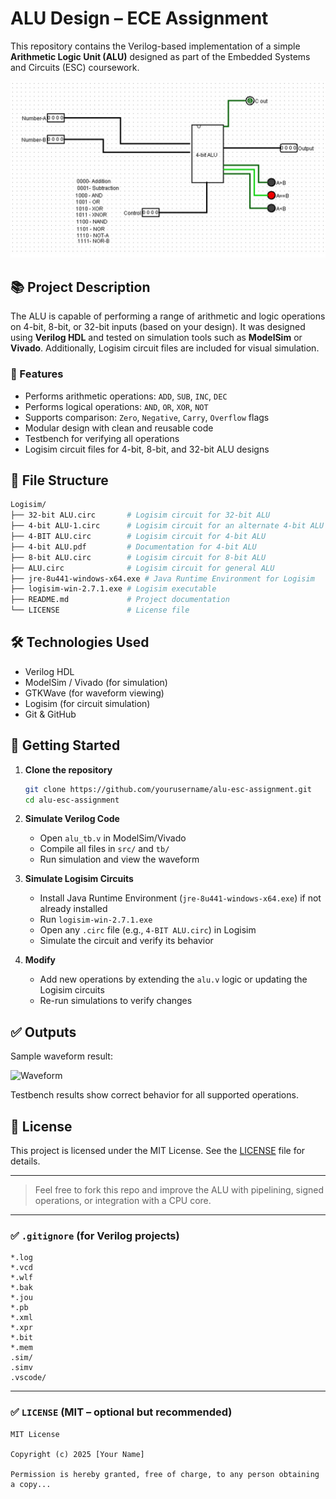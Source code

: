 # ALU Design – ECE Assignment

This repository contains the Verilog-based implementation of a simple **Arithmetic Logic Unit (ALU)** designed as part of the Embedded Systems and Circuits (ESC) coursework.

![image](img.png)

## 📚 Project Description

The ALU is capable of performing a range of arithmetic and logic operations on 4-bit, 8-bit, or 32-bit inputs (based on your design). It was designed using **Verilog HDL** and tested on simulation tools such as **ModelSim** or **Vivado**. Additionally, Logisim circuit files are included for visual simulation.

### 🧠 Features

- Performs arithmetic operations: `ADD`, `SUB`, `INC`, `DEC`
- Performs logical operations: `AND`, `OR`, `XOR`, `NOT`
- Supports comparison: `Zero`, `Negative`, `Carry`, `Overflow` flags
- Modular design with clean and reusable code
- Testbench for verifying all operations
- Logisim circuit files for 4-bit, 8-bit, and 32-bit ALU designs

## 📁 File Structure

```bash
Logisim/
├── 32-bit ALU.circ       # Logisim circuit for 32-bit ALU
├── 4-bit ALU-1.circ      # Logisim circuit for an alternate 4-bit ALU design
├── 4-BIT ALU.circ        # Logisim circuit for 4-bit ALU
├── 4-bit ALU.pdf         # Documentation for 4-bit ALU
├── 8-bit ALU.circ        # Logisim circuit for 8-bit ALU
├── ALU.circ              # Logisim circuit for general ALU
├── jre-8u441-windows-x64.exe # Java Runtime Environment for Logisim
├── logisim-win-2.7.1.exe # Logisim executable
├── README.md             # Project documentation
└── LICENSE               # License file
```

## 🛠️ Technologies Used

- Verilog HDL
- ModelSim / Vivado (for simulation)
- GTKWave (for waveform viewing)
- Logisim (for circuit simulation)
- Git & GitHub

## 🚀 Getting Started

1. **Clone the repository**
   ```bash
   git clone https://github.com/yourusername/alu-esc-assignment.git
   cd alu-esc-assignment
   ```

2. **Simulate Verilog Code**
   - Open `alu_tb.v` in ModelSim/Vivado
   - Compile all files in `src/` and `tb/`
   - Run simulation and view the waveform

3. **Simulate Logisim Circuits**
   - Install Java Runtime Environment (`jre-8u441-windows-x64.exe`) if not already installed
   - Run `logisim-win-2.7.1.exe`
   - Open any `.circ` file (e.g., `4-BIT ALU.circ`) in Logisim
   - Simulate the circuit and verify its behavior

4. **Modify**
   - Add new operations by extending the `alu.v` logic or updating the Logisim circuits
   - Re-run simulations to verify changes

## ✅ Outputs

Sample waveform result:

![Waveform](simulation/waveform.png)

Testbench results show correct behavior for all supported operations.

## 📄 License

This project is licensed under the MIT License. See the [LICENSE](LICENSE) file for details.


---

> Feel free to fork this repo and improve the ALU with pipelining, signed operations, or integration with a CPU core.

---

### ✅ `.gitignore` (for Verilog projects)
```gitignore
*.log
*.vcd
*.wlf
*.bak
*.jou
*.pb
*.xml
*.xpr
*.bit
*.mem
.sim/
.simv
.vscode/
```

---

### ✅ `LICENSE` (MIT – optional but recommended)
```text
MIT License

Copyright (c) 2025 [Your Name]

Permission is hereby granted, free of charge, to any person obtaining a copy...
```